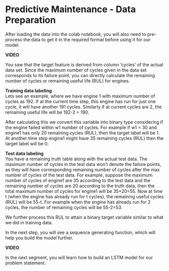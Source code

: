 # Predictive Maintenance - Data Preparation

After loading the data into the colab notebook, you will also need to pre-process the data to get it in the required format before using it for our model.

**VIDEO**

You saw that the target feature is derived from column ‘cycles’ of the actual data set. Since the maximum number of cycles given in the data set corresponds to its failure point, you can directly calculate the remaining number of cycles or remaining useful life (RUL) for engines.

**Training data labeling**  
Lets see an example, where we have engine 1 with maximum number of cycles as 192. If at the current time step, this engine has run for just one cycle, it will have another 191 cycles. Similarly if at current cycles are 2, the remaining useful life will be 192-2 = 190.

After calculating this we convert this variable into binary type considering if the engine failed within w1 number of cycles. For example if w1 = 30 and engine1 has only 20 remaining cycles (RUL), then the target label will be 1. At another time step engine1 might have 35 remaining cycles (RUL) then the target label will be 0.

**Test data labeling**  
You have a remaining truth table along with the actual test data. The maximum number of cycles in the test data won’t denote the failure points, as they will have corresponding remaining number of cycles after the max number of cycles of the test data. For example, suppose the maximum number of cycles of engine1 are 35 according to the test data and the remaining number of cycles are 20 according to the truth data, then the total maximum number of cycles for engine1 will be 35+20=55. Now at time t (when the engine has already run for t cycles), the remaining useful cycles (RUL) will be 55-t. For example when the engine has already run for 2 cycles, the number of remaining cycles will be 55-2=53.

We further process this RUL to attain a binary target variable similar to what we did in training data.

In the next step, you will see a sequence generating function, which will help you build the model further.

**VIDEO**

In the next segment, you will learn how to build an LSTM model for our problem statement.
